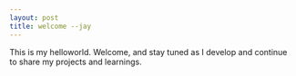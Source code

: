 ```yaml
---
layout: post
title: welcome --jay
---
```


This is my helloworld. Welcome, and stay tuned as I develop and continue to share my projects and learnings. 
